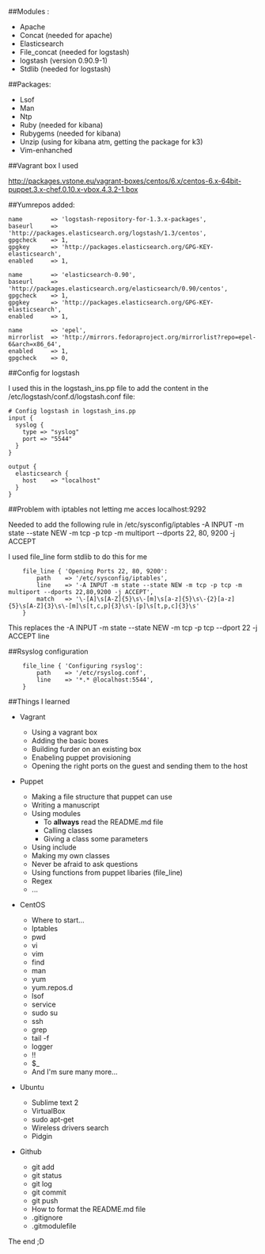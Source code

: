 ##Modules :

 - Apache
 - Concat 		(needed for apache)
 - Elasticsearch
 - File_concat 	(needed for logstash)
 - logstash     (version 0.90.9-1)
 - Stdlib 		(needed for logstash)

##Packages:

 - Lsof
 - Man
 - Ntp
 - Ruby			(needed for kibana)
 - Rubygems		(needed for kibana)
 - Unzip        (using for kibana atm, getting the package for k3)
 - Vim-enhanched

 ##Vagrant box I used

 http://packages.vstone.eu/vagrant-boxes/centos/6.x/centos-6.x-64bit-puppet.3.x-chef.0.10.x-vbox.4.3.2-1.box

##Yumrepos added:

	name 		=> 'logstash-repository-for-1.3.x-packages',
 	baseurl 	=> 'http://packages.elasticsearch.org/logstash/1.3/centos',
 	gpgcheck 	=> 1,
 	gpgkey 		=> 'http://packages.elasticsearch.org/GPG-KEY-elasticsearch',
 	enabled 	=> 1,

	name		=> 'elasticsearch-0.90',
	baseurl		=> 'http://packages.elasticsearch.org/elasticsearch/0.90/centos',
	gpgcheck	=> 1,
	gpgkey		=> 'http://packages.elasticsearch.org/GPG-KEY-elasticsearch',
	enabled		=> 1,

	name		=> 'epel',
	mirrorlist	=> 'http://mirrors.fedoraproject.org/mirrorlist?repo=epel-6&arch=x86_64',
	enabled		=> 1,
	gpgcheck	=> 0,
	
##Config for logstash 

I used this in the logstash_ins.pp file to add the content in the /etc/logstash/conf.d/logstash.conf file:

```puppet
# Config logstash in logstash_ins.pp
input {
  syslog {
    type => "syslog"
    port => "5544"
  }
}

output {
  elasticsearch {
    host    => "localhost"
  }
}
```

##Problem with iptables not letting me acces localhost:9292

Needed to add the following rule in /etc/sysconfig/iptables
-A INPUT -m state --state NEW -m tcp -p tcp -m multiport --dports 22, 80, 9200 -j ACCEPT

I used file_line form stdlib to do this for me

```puppet
    file_line { 'Opening Ports 22, 80, 9200':
        path    => '/etc/sysconfig/iptables',
        line    => '-A INPUT -m state --state NEW -m tcp -p tcp -m multiport --dports 22,80,9200 -j ACCEPT',
        match   => '\-[A]\s[A-Z]{5}\s\-[m]\s[a-z]{5}\s\-{2}[a-z]{5}\s[A-Z]{3}\s\-[m]\s[t,c,p]{3}\s\-[p]\s[t,p,c]{3}\s'
    }
```
This replaces the -A INPUT -m state --state NEW -m tcp -p tcp --dport 22 -j ACCEPT line

##Rsyslog configuration

```puppet
    file_line { 'Configuring rsyslog':
        path    => '/etc/rsyslog.conf',
        line    => '*.* @localhost:5544',
    }
```

##Things I learned

 - Vagrant
    - Using a vagrant box 
    - Adding the basic boxes
    - Building furder on an existing box
    - Enabeling puppet provisioning
    - Opening the right ports on the guest and sending them to the host

 - Puppet
    - Making a file structure that puppet can use
    - Writing a manuscript
    - Using modules
        - To **allways** read the README.md file 
        - Calling classes
        - Giving a class some parameters
    - Using include
    - Making my own classes
    - Never be afraid to ask questions
    - Using functions from puppet libaries (file_line)
    - Regex
    - ...

 - CentOS
    - Where to start...
    - Iptables
    - pwd
    - vi
    - vim
    - find
    - man
    - yum
    - yum.repos.d
    - lsof
    - service
    - sudo su
    - ssh
    - grep
    - tail -f
    - logger
    - !!
    - $_
    - And I'm sure many more...

 - Ubuntu
    - Sublime text 2
    - VirtualBox
    - sudo apt-get
    - Wireless drivers search
    - Pidgin

 - Github
    - git add
    - git status
    - git log
    - git commit
    - git push
    - How to format the README.md file
    - .gitignore
    - .gitmodulefile


The end ;D